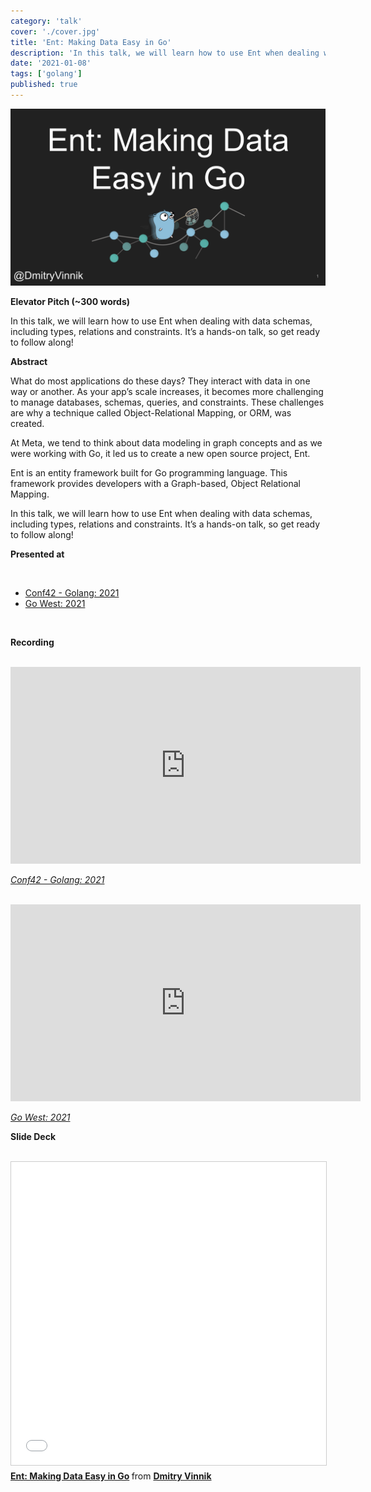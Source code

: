 ```yaml
---
category: 'talk'
cover: './cover.jpg'
title: 'Ent: Making Data Easy in Go'
description: 'In this talk, we will learn how to use Ent when dealing with data schemas, including types, relations and constraints.'
date: '2021-01-08'
tags: ['golang']
published: true
---
```

![cover](./cover.jpg)

**Elevator Pitch (~300 words)**

In this talk, we will learn how to use Ent when dealing with data schemas, including types, relations and constraints. It’s a hands-on talk, so get ready to follow along!

**Abstract**
 
What do most applications do these days? They interact with data in one way or another. As your app’s scale increases, it becomes more challenging to manage databases, schemas, queries, and constraints. These challenges are why a technique called Object-Relational Mapping, or ORM, was created.

At Meta, we tend to think about data modeling in graph concepts and as we were working with Go, it led us to create a new open source project, Ent.

Ent is an entity framework built for Go programming language. This framework provides developers with a Graph-based, Object Relational Mapping.

In this talk, we will learn how to use Ent when dealing with data schemas, including types, relations and constraints. It’s a hands-on talk, so get ready to follow along!


**Presented at**

<br>

- [Conf42 - Golang: 2021](https://dvinnik.dev/events/2021/conf42-golang)
- [Go West: 2021](https://dvinnik.dev/events/2021/go-west)

<br>

**Recording**

<br>

<iframe width="560" height="315" src="https://www.youtube.com/embed/dOE_UEwzgMw" title="YouTube video player" frameborder="0" allow="accelerometer; autoplay; clipboard-write; encrypted-media; gyroscope; picture-in-picture" allowfullscreen></iframe>

*[Conf42 - Golang: 2021](https://dvinnik.dev/events/2021/conf42-golang)*

<br>

<iframe width="560" height="315" src="https://www.youtube.com/embed/NvjvzYacgQg" title="YouTube video player" frameborder="0" allow="accelerometer; autoplay; clipboard-write; encrypted-media; gyroscope; picture-in-picture" allowfullscreen></iframe>

*[Go West: 2021](https://dvinnik.dev/events/2021/go-west)*
<br>

**Slide Deck**

<br>

<iframe src="//www.slideshare.net/slideshow/embed_code/key/hXGFmDRDYaEy0P" width="595" height="485" frameborder="0" marginwidth="0" marginheight="0" scrolling="no" style="border:1px solid #CCC; border-width:1px; margin-bottom:5px; max-width: 100%;" allowfullscreen> </iframe> <div style="margin-bottom:5px"> <strong> <a href="//www.slideshare.net/DmitryVinnik1/ent-making-data-easy-in-go" title="Ent: Making Data Easy in Go" target="_blank">Ent: Making Data Easy in Go</a> </strong> from <strong><a href="//www.slideshare.net/DmitryVinnik1" target="_blank">Dmitry Vinnik</a></strong> </div>